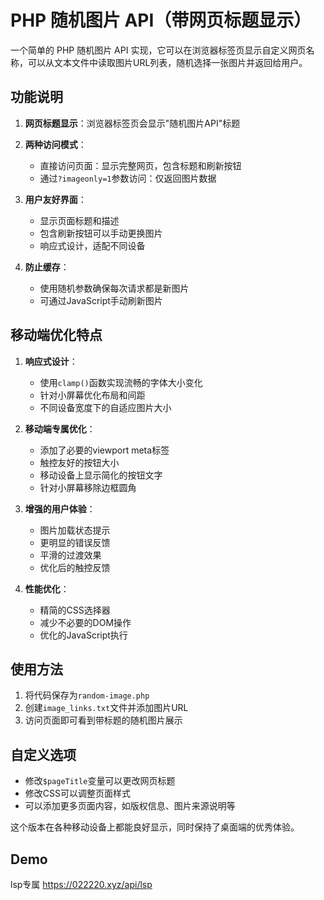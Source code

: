 # PHP 随机图片 API（带网页标题显示）
一个简单的 PHP 随机图片 API 实现，它可以在浏览器标签页显示自定义网页名称，可以从文本文件中读取图片URL列表，随机选择一张图片并返回给用户。


## 功能说明

1. **网页标题显示**：浏览器标签页会显示"随机图片API"标题
2. **两种访问模式**：
   - 直接访问页面：显示完整网页，包含标题和刷新按钮
   - 通过`?imageonly=1`参数访问：仅返回图片数据

3. **用户友好界面**：
   - 显示页面标题和描述
   - 包含刷新按钮可以手动更换图片
   - 响应式设计，适配不同设备

4. **防止缓存**：
   - 使用随机参数确保每次请求都是新图片
   - 可通过JavaScript手动刷新图片

## 移动端优化特点

1. **响应式设计**：
   - 使用`clamp()`函数实现流畅的字体大小变化
   - 针对小屏幕优化布局和间距
   - 不同设备宽度下的自适应图片大小

2. **移动端专属优化**：
   - 添加了必要的viewport meta标签
   - 触控友好的按钮大小
   - 移动设备上显示简化的按钮文字
   - 针对小屏幕移除边框圆角

3. **增强的用户体验**：
   - 图片加载状态提示
   - 更明显的错误反馈
   - 平滑的过渡效果
   - 优化后的触控反馈

4. **性能优化**：
   - 精简的CSS选择器
   - 减少不必要的DOM操作
   - 优化的JavaScript执行
   
## 使用方法

1. 将代码保存为`random-image.php`
2. 创建`image_links.txt`文件并添加图片URL
3. 访问页面即可看到带标题的随机图片展示

## 自定义选项

- 修改`$pageTitle`变量可以更改网页标题
- 修改CSS可以调整页面样式
- 可以添加更多页面内容，如版权信息、图片来源说明等



这个版本在各种移动设备上都能良好显示，同时保持了桌面端的优秀体验。


## Demo

lsp专属
https://022220.xyz/api/lsp

